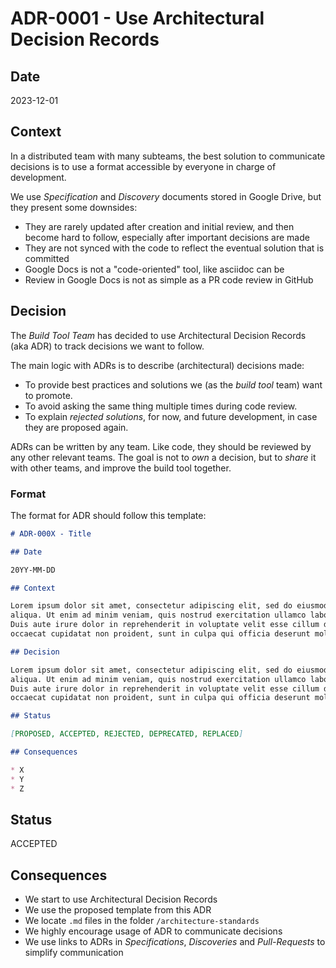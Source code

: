 # ADR-0001 - Use Architectural Decision Records

## Date

2023-12-01

## Context

In a distributed team with many subteams, the best solution to communicate decisions is to use a format accessible by everyone in charge of development.

We use *Specification* and *Discovery* documents stored in Google Drive, but they present some downsides:

* They are rarely updated after creation and initial review, and then become hard to follow, especially after important decisions are made
* They are not synced with the code to reflect the eventual solution that is committed
* Google Docs is not a "code-oriented" tool, like asciidoc can be
* Review in Google Docs is not as simple as a PR code review in GitHub

## Decision

The *Build Tool Team* has decided to use Architectural Decision Records (aka ADR) to track decisions we want to follow.

The main logic with ADRs is to describe (architectural) decisions made:

* To provide best practices and solutions we (as the *build tool* team) want to promote.
* To avoid asking the same thing multiple times during code review.
* To explain *rejected solutions*, for now, and future development, in case they are proposed again.

ADRs can be written by any team.
Like code, they should be reviewed by any other relevant teams.
The goal is not to *own* a decision, but to *share* it with other teams, and improve the build tool together.

### Format

The format for ADR should follow this template:

```markdown
# ADR-000X - Title

## Date

20YY-MM-DD

## Context

Lorem ipsum dolor sit amet, consectetur adipiscing elit, sed do eiusmod tempor incididunt ut labore et dolore magna
aliqua. Ut enim ad minim veniam, quis nostrud exercitation ullamco laboris nisi ut aliquip ex ea commodo consequat.
Duis aute irure dolor in reprehenderit in voluptate velit esse cillum dolore eu fugiat nulla pariatur. Excepteur sint
occaecat cupidatat non proident, sunt in culpa qui officia deserunt mollit anim id est laborum.

## Decision

Lorem ipsum dolor sit amet, consectetur adipiscing elit, sed do eiusmod tempor incididunt ut labore et dolore magna
aliqua. Ut enim ad minim veniam, quis nostrud exercitation ullamco laboris nisi ut aliquip ex ea commodo consequat.
Duis aute irure dolor in reprehenderit in voluptate velit esse cillum dolore eu fugiat nulla pariatur. Excepteur sint
occaecat cupidatat non proident, sunt in culpa qui officia deserunt mollit anim id est laborum.

## Status

[PROPOSED, ACCEPTED, REJECTED, DEPRECATED, REPLACED]

## Consequences

* X
* Y
* Z
```

## Status

ACCEPTED

## Consequences

* We start to use Architectural Decision Records
* We use the proposed template from this ADR
* We locate `.md` files in the folder `/architecture-standards`
* We highly encourage usage of ADR to communicate decisions
* We use links to ADRs in *Specifications*, *Discoveries* and *Pull-Requests* to simplify communication
